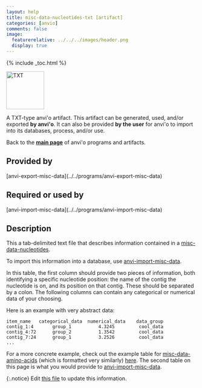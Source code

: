 ```yaml
---
layout: help
title: misc-data-nucleotides-txt [artifact]
categories: [anvio]
comments: false
image:
  featurerelative: ../../../images/header.png
  display: true
---
```



{% include _toc.html %}


<img src="../../images/icons/TXT.png" alt="TXT" style="width:100px; border:none" />

A TXT-type anvi'o artifact. This artifact can be generated, used, and/or exported **by anvi'o**. It can also be provided **by the user** for anvi'o to import into its databases, process, and/or use.

Back to the **[main page](../../)** of anvi'o programs and artifacts.

## Provided by


<p style="text-align: left" markdown="1"><span class="artifact-p">[anvi-export-misc-data](../../programs/anvi-export-misc-data)</span></p>


## Required or used by


<p style="text-align: left" markdown="1"><span class="artifact-r">[anvi-import-misc-data](../../programs/anvi-import-misc-data)</span></p>


## Description

This a tab-delimited text file that describes information contained in a <span class="artifact-n">[misc-data-nucleotides](/help/7/artifacts/misc-data-nucleotides)</span>. 

To import this information into a database, use <span class="artifact-n">[anvi-import-misc-data](/help/7/programs/anvi-import-misc-data)</span>. 

In this table, the first column should provide two pieces of information, both identifying a specific nucleotide position: the name of the contig the nucleotide is on, and its position on that contig. These should be separated by a colon. The following columns can contain any categorical or numerical data of your choosing.

Here is an example with very abstract data:

    item_name   categorical_data  numerical_data    data_group
    contig_1:4       group_1          4.3245         cool_data 
    contig_4:72      group_2          1.3542         cool_data
    contig_7:24      group_1          3.2526         cool_data
    ...

For a more concrete example, check out the example table for <span class="artifact-n">[misc-data-amino-acids](/help/7/artifacts/misc-data-amino-acids)</span> (which is formatted very similarly)  [here](http://merenlab.org/2020/07/22/interacdome/#6-storing-the-per-residue-binding-frequencies-into-the-contigs-database). The second table on this page is what you would provide to <span class="artifact-n">[anvi-import-misc-data](/help/7/programs/anvi-import-misc-data)</span>. 


{:.notice}
Edit [this file](https://github.com/merenlab/anvio/tree/master/anvio/docs/artifacts/misc-data-nucleotides-txt.md) to update this information.


